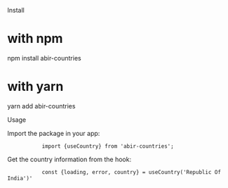 Install

# with npm
npm install abir-countries

# with yarn
yarn add abir-countries

Usage 
 
Import the package in your app:

               import {useCountry} from 'abir-countries';

Get the country information from the hook:

               const {loading, error, country} = useCountry('Republic Of India')'
